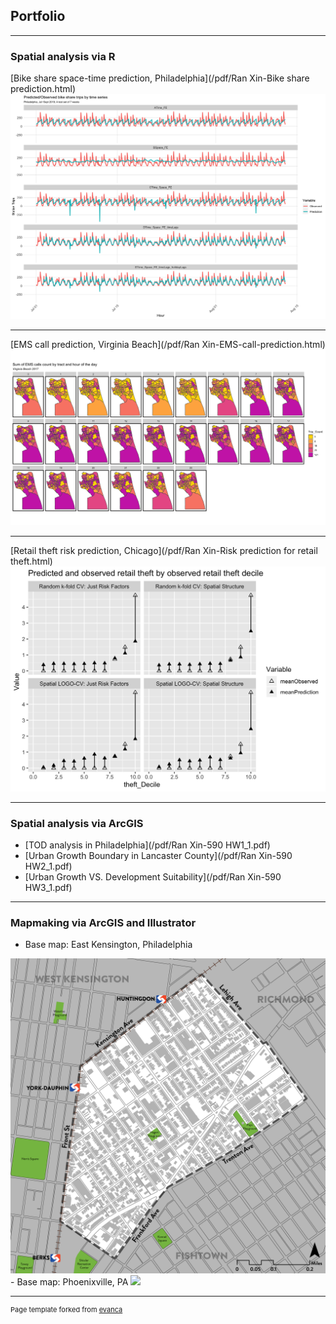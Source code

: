## Portfolio

---

### Spatial analysis via R 

[Bike share space-time prediction, Philadelphia](/pdf/Ran Xin-Bike share prediction.html)
<img src="images/bike.png?raw=true"/>

---
[EMS call prediction, Virginia Beach](/pdf/Ran Xin-EMS-call-prediction.html)
<img src="images/EMS.png?raw=true"/>

---
[Retail theft risk prediction, Chicago](/pdf/Ran Xin-Risk prediction for retail theft.html)
<img src="images/Risk.png?raw=true"/>

---

### Spatial analysis via ArcGIS

- [TOD analysis in Philadelphia](/pdf/Ran Xin-590 HW1_1.pdf)
- [Urban Growth Boundary in Lancaster County](/pdf/Ran Xin-590 HW2_1.pdf)
- [Urban Growth VS. Development Suitability](/pdf/Ran Xin-590 HW3_1.pdf)

---

### Mapmaking via ArcGIS and Illustrator

- Base map: East Kensington, Philadelphia
<img src="images/East Kensington-basemap-01.png?raw=true"/>
- Base map: Phoenixville, PA
<img src="images/Ran Xin-Phoenixville base map-01.jpg?raw=true"/>

---
<p style="font-size:11px">Page template forked from <a href="https://github.com/evanca/quick-portfolio">evanca</a></p>
<!-- Remove above link if you don't want to attibute -->
